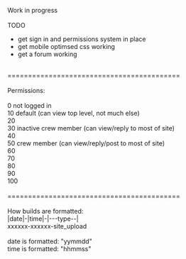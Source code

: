 Work in progress<br>
<br>
TODO<br>
- get sign in and permissions system in place<br>
- get mobile optimsed css working<br>
- get a forum working<br>
<br>
==========================================<br>
<br>
Permissions:<br>
<br>
0  not logged in<br>
10 default (can view top level, not much else)<br>
20<br>
30 inactive crew member (can view/reply to most of site)<br>
40<br>
50 crew member (can view/reply/post to most of site)<br>
60<br>
70<br>
80<br>
90<br>
100<br>
<br>
==========================================<br>
<br>
How builds are formatted:<br>
|date|-|time|-|---type--|<br>
xxxxxx-xxxxxx-site_upload<br>
<br>
date is formatted: "yymmdd"<br>
time is formatted: "hhmmss"<br>